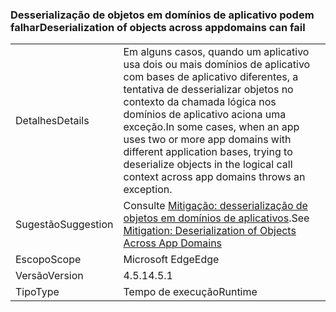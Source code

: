 ### <a name="deserialization-of-objects-across-appdomains-can-fail"></a><span data-ttu-id="d3a7b-101">Desserialização de objetos em domínios de aplicativo podem falhar</span><span class="sxs-lookup"><span data-stu-id="d3a7b-101">Deserialization of objects across appdomains can fail</span></span>

|   |   |
|---|---|
|<span data-ttu-id="d3a7b-102">Detalhes</span><span class="sxs-lookup"><span data-stu-id="d3a7b-102">Details</span></span>|<span data-ttu-id="d3a7b-103">Em alguns casos, quando um aplicativo usa dois ou mais domínios de aplicativo com bases de aplicativo diferentes, a tentativa de desserializar objetos no contexto da chamada lógica nos domínios de aplicativo aciona uma exceção.</span><span class="sxs-lookup"><span data-stu-id="d3a7b-103">In some cases, when an app uses two or more app domains with different application bases, trying to deserialize objects in the logical call context across app domains throws an exception.</span></span>|
|<span data-ttu-id="d3a7b-104">Sugestão</span><span class="sxs-lookup"><span data-stu-id="d3a7b-104">Suggestion</span></span>|<span data-ttu-id="d3a7b-105">Consulte [Mitigação: desserialização de objetos em domínios de aplicativos](~/docs/framework/migration-guide/mitigation-deserialization-of-objects-across-app-domains.md).</span><span class="sxs-lookup"><span data-stu-id="d3a7b-105">See [Mitigation: Deserialization of Objects Across App Domains](~/docs/framework/migration-guide/mitigation-deserialization-of-objects-across-app-domains.md)</span></span>|
|<span data-ttu-id="d3a7b-106">Escopo</span><span class="sxs-lookup"><span data-stu-id="d3a7b-106">Scope</span></span>|<span data-ttu-id="d3a7b-107">Microsoft Edge</span><span class="sxs-lookup"><span data-stu-id="d3a7b-107">Edge</span></span>|
|<span data-ttu-id="d3a7b-108">Versão</span><span class="sxs-lookup"><span data-stu-id="d3a7b-108">Version</span></span>|<span data-ttu-id="d3a7b-109">4.5.1</span><span class="sxs-lookup"><span data-stu-id="d3a7b-109">4.5.1</span></span>|
|<span data-ttu-id="d3a7b-110">Tipo</span><span class="sxs-lookup"><span data-stu-id="d3a7b-110">Type</span></span>|<span data-ttu-id="d3a7b-111">Tempo de execução</span><span class="sxs-lookup"><span data-stu-id="d3a7b-111">Runtime</span></span>|

